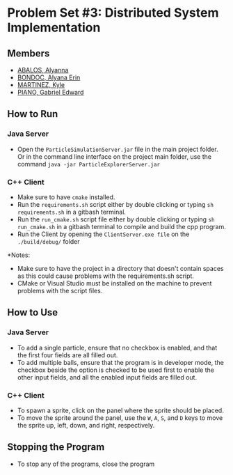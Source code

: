 # Problem Set #3: Distributed System Implementation
## Members
- [ABALOS, Alyanna](https://github.com/alyannaabalos)
- [BONDOC, Alyana Erin](https://github.com/Alybee75)
- [MARTINEZ, Kyle](https://github.com/Kyle-Martinez)
- [PIANO, Gabriel Edward](https://github.com/Poije)

## How to Run
### Java Server
- Open the `ParticleSimulationServer.jar` file in the main project folder. Or in the command line interface 
on the project main folder, use the command `java -jar ParticleExplorerServer.jar`

### C++ Client
- Make sure to have `cmake` installed.
- Run the `requirements.sh` script either by double clicking or typing `sh requirements.sh` in a gitbash terminal.
- Run the `run_cmake.sh` script file either by double clicking or typing `sh run_cmake.sh` in a gitbash terminal to compile and build the cpp program.
- Run the Client by opening the  `ClientServer.exe file` on the `./build/debug/` folder

*Notes: 
- Make sure to have the project in a directory that doesn't contain spaces as this could cause problems with the requirements.sh script.
- CMake or Visual Studio must be installed on the machine to prevent problems with the script files.

## How to Use
### Java Server
- To add a single particle, ensure that no checkbox is enabled, and that the first four fields are all filled out.
- To add multiple balls, ensure that the program is in developer mode, the checkbox beside the option is checked to be used first to enable the other input fields, and all the enabled input fields are filled out.

### C++ Client
- To spawn a sprite, click on the panel where the sprite should be placed.
- To move the sprite around the panel, use the `W`, `A`, `S`, and `D` keys to move the sprite up, left, down, and right, respectively.


## Stopping the Program
- To stop any of the programs, close the program
